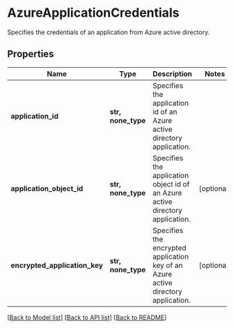 # AzureApplicationCredentials

Specifies the credentials of an application from Azure active directory.

## Properties
Name | Type | Description | Notes
------------ | ------------- | ------------- | -------------
**application_id** | **str, none_type** | Specifies the application id of an Azure active directory application. | 
**application_object_id** | **str, none_type** | Specifies the application object id of an Azure active directory application. | [optional] 
**encrypted_application_key** | **str, none_type** | Specifies the encrypted application key of an Azure active directory application. | [optional] 

[[Back to Model list]](../README.md#documentation-for-models) [[Back to API list]](../README.md#documentation-for-api-endpoints) [[Back to README]](../README.md)


